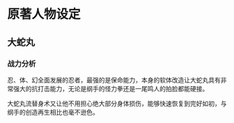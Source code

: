 # 原著人物设定

## 大蛇丸

### 战力分析

忍、体、幻全面发展的忍者，最强的是保命能力，本身的软体改造让大蛇丸具有非常强大的抗打击能力，无论是纲手的怪力拳还是一尾鸣人的拍脸都能硬接。

大蛇丸流替身术又让他不用担心绝大部分身体损伤，能够快速恢复到完好如初，与纲手的创造再生相比也毫不逊色。